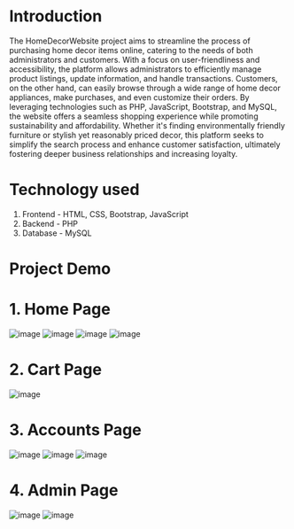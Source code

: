 # Introduction
The HomeDecorWebsite project aims to streamline the process of purchasing home decor items online, catering to the needs of both administrators and customers. With a focus on user-friendliness and accessibility, the platform allows administrators to efficiently manage product listings, update information, and handle transactions. Customers, on the other hand, can easily browse through a wide range of home decor appliances, make purchases, and even customize their orders. By leveraging technologies such as PHP, JavaScript, Bootstrap, and MySQL, the website offers a seamless shopping experience while promoting sustainability and affordability. Whether it's finding environmentally friendly furniture or stylish yet reasonably priced decor, this platform seeks to simplify the search process and enhance customer satisfaction, ultimately fostering deeper business relationships and increasing loyalty.

# Technology used 
1. Frontend - HTML, CSS, Bootstrap, JavaScript
2. Backend - PHP
3. Database - MySQL

# Project Demo

# 1. Home Page
![image](https://github.com/omvalia/HomeDecorWebiste/assets/68056992/cb338413-df82-4a7b-94fb-ffbb5ea8eac5)
![image](https://github.com/omvalia/HomeDecorWebiste/assets/68056992/8a9d39b1-eed8-4d67-b92c-88f291903abb)
![image](https://github.com/omvalia/HomeDecorWebiste/assets/68056992/53b79f8f-412b-4524-94d7-9f2833c963c7)
![image](https://github.com/omvalia/HomeDecorWebiste/assets/68056992/2689c6ae-3373-48b0-90b6-e3764179344a)

# 2. Cart Page
![image](https://github.com/omvalia/HomeDecorWebiste/assets/68056992/5de9ad36-38d6-4e06-a914-16cc4cecb809)

# 3. Accounts Page
![image](https://github.com/omvalia/HomeDecorWebiste/assets/68056992/7bca53f6-d7ea-4247-b437-4b11068ba403)
![image](https://github.com/omvalia/HomeDecorWebiste/assets/68056992/2f794634-e272-403b-b152-15b50e223322)
![image](https://github.com/omvalia/HomeDecorWebiste/assets/68056992/e91c46e2-b18a-4150-84a5-a469f2039f68)

# 4. Admin Page
![image](https://github.com/omvalia/HomeDecorWebiste/assets/68056992/8be185af-9b39-43d6-aa0b-d7b33c05daee)
![image](https://github.com/omvalia/HomeDecorWebiste/assets/68056992/a54000de-d85a-4dd4-9eea-b33071bea222)

